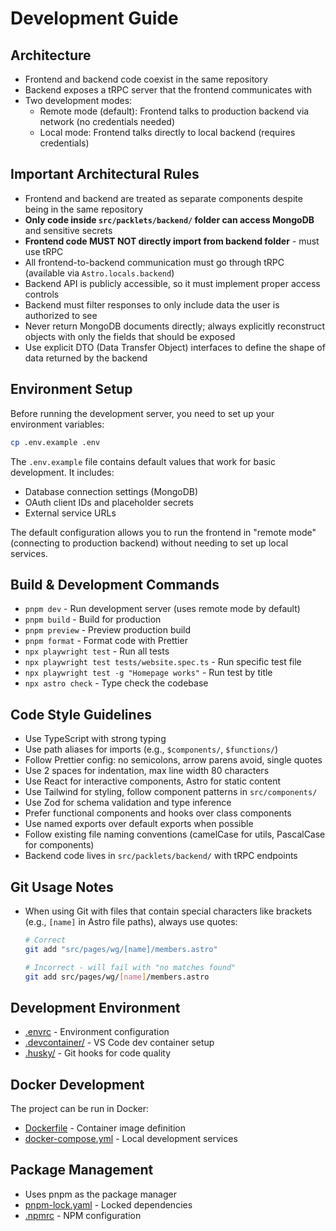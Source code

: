 # Development Guide

## Architecture
- Frontend and backend code coexist in the same repository
- Backend exposes a tRPC server that the frontend communicates with
- Two development modes:
  - Remote mode (default): Frontend talks to production backend via network (no credentials needed)
  - Local mode: Frontend talks directly to local backend (requires credentials)

## Important Architectural Rules
- Frontend and backend are treated as separate components despite being in the same repository
- **Only code inside `src/packlets/backend/` folder can access MongoDB** and sensitive secrets
- **Frontend code MUST NOT directly import from backend folder** - must use tRPC
- All frontend-to-backend communication must go through tRPC (available via `Astro.locals.backend`)
- Backend API is publicly accessible, so it must implement proper access controls
- Backend must filter responses to only include data the user is authorized to see
- Never return MongoDB documents directly; always explicitly reconstruct objects with only the fields that should be exposed
- Use explicit DTO (Data Transfer Object) interfaces to define the shape of data returned by the backend

## Environment Setup

Before running the development server, you need to set up your environment variables:

```bash
cp .env.example .env
```

The `.env.example` file contains default values that work for basic development. It includes:
- Database connection settings (MongoDB)
- OAuth client IDs and placeholder secrets
- External service URLs

The default configuration allows you to run the frontend in "remote mode" (connecting to production backend) without needing to set up local services.

## Build & Development Commands
- `pnpm dev` - Run development server (uses remote mode by default)
- `pnpm build` - Build for production
- `pnpm preview` - Preview production build
- `pnpm format` - Format code with Prettier
- `npx playwright test` - Run all tests
- `npx playwright test tests/website.spec.ts` - Run specific test file
- `npx playwright test -g "Homepage works"` - Run test by title
- `npx astro check` - Type check the codebase

## Code Style Guidelines
- Use TypeScript with strong typing
- Use path aliases for imports (e.g., `$components/`, `$functions/`)
- Follow Prettier config: no semicolons, arrow parens avoid, single quotes
- Use 2 spaces for indentation, max line width 80 characters
- Use React for interactive components, Astro for static content
- Use Tailwind for styling, follow component patterns in `src/components/`
- Use Zod for schema validation and type inference
- Prefer functional components and hooks over class components
- Use named exports over default exports when possible
- Follow existing file naming conventions (camelCase for utils, PascalCase for components)
- Backend code lives in `src/packlets/backend/` with tRPC endpoints

## Git Usage Notes
- When using Git with files that contain special characters like brackets (e.g., `[name]` in Astro file paths), always use quotes:
  ```sh
  # Correct
  git add "src/pages/wg/[name]/members.astro"
  
  # Incorrect - will fail with "no matches found"
  git add src/pages/wg/[name]/members.astro
  ```

## Development Environment
- [.envrc](../.envrc) - Environment configuration
- [.devcontainer/](../.devcontainer) - VS Code dev container setup
- [.husky/](../.husky) - Git hooks for code quality

## Docker Development
The project can be run in Docker:
- [Dockerfile](../Dockerfile) - Container image definition
- [docker-compose.yml](../docker-compose.yml) - Local development services

## Package Management
- Uses pnpm as the package manager
- [pnpm-lock.yaml](../pnpm-lock.yaml) - Locked dependencies
- [.npmrc](../.npmrc) - NPM configuration
